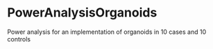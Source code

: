 # PowerAnalysisOrganoids
Power analysis for an implementation of organoids in 10 cases and 10 controls
